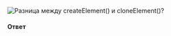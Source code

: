 ![Разница между `createElement()` и `cloneElement()`?](https://youtu.be/ngyOYuTrUk8?t=816)

#### Ответ

